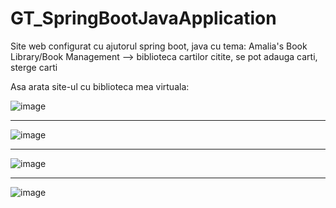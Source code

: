 # GT_SpringBootJavaApplication
Site web configurat cu ajutorul spring boot, java cu tema: Amalia's Book Library/Book Management --> biblioteca cartilor citite, se pot adauga carti, sterge carti

Asa arata site-ul cu biblioteca mea virtuala: 

![image](https://github.com/Amalia-Ioana/GT_SpringBootJavaApplication/assets/130684249/c649f197-0cbf-4a5d-a2a0-d0813c37a28e)

---------------
![image](https://github.com/Amalia-Ioana/GT_SpringBootJavaApplication/assets/130684249/ec27616c-8342-4408-99dc-4a6e8b6d92d8)

---------------
![image](https://github.com/Amalia-Ioana/GT_SpringBootJavaApplication/assets/130684249/a064745a-350b-4c29-99ee-dd0ab59c9964)

---------------
![image](https://github.com/Amalia-Ioana/GT_SpringBootJavaApplication/assets/130684249/3f3fcc32-118d-4751-be57-3010bf807aa7)

